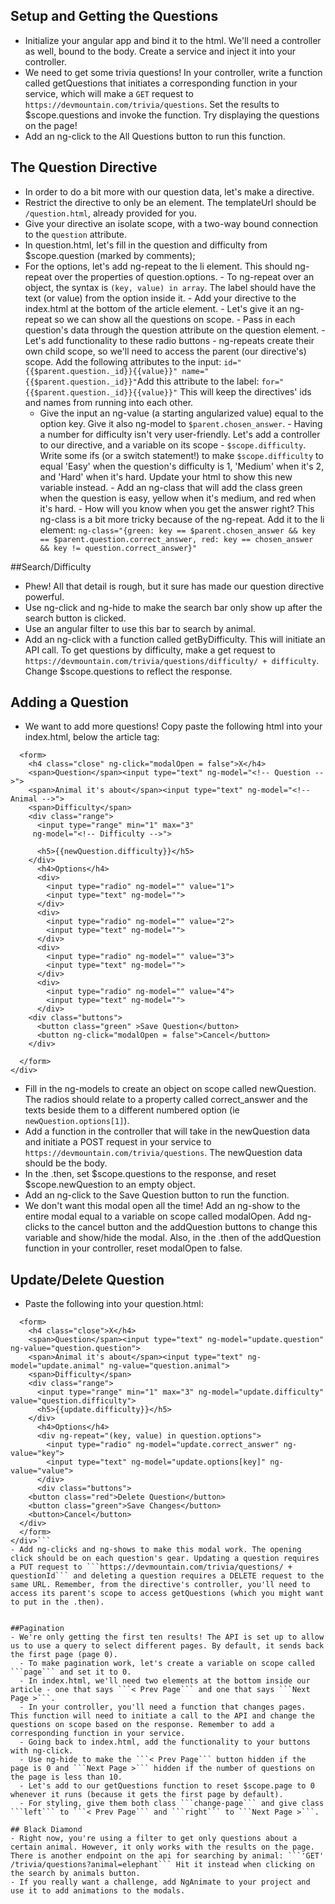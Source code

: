 ## Setup and Getting the Questions
  - Initialize your angular app and bind it to the html. We'll need a controller as well, bound to the body. Create a service and inject it into your controller.
  - We need to get some trivia questions! In your controller, write a function called getQuestions that initiates a corresponding function in your service, which will make a ```GET``` request to ```https://devmountain.com/trivia/questions```. Set the results to $scope.questions and invoke the function. Try displaying the questions on the page!
  - Add an ng-click to the All Questions button to run this function.

## The Question Directive
  - In order to do a bit more with our question data, let's make a directive.
   - Restrict the directive to only be an element. The templateUrl should be ```/question.html```, already provided for you.
   - Give your directive an isolate scope, with a two-way bound connection to the ```question``` attribute.
   - In question.html, let's fill in the question and difficulty from $scope.question (marked by comments);
   - For the options, let's add ng-repeat to the li element. This should ng-repeat over the properties of question.options.
    - To ng-repeat over an object, the syntax is ```(key, value) in array```. The label should have the text (or value) from the option inside it.
    - Add your directive to the index.html at the bottom of the article element.
    - Let's give it an ng-repeat so we can show all the questions on scope.
    - Pass in each question's data through the question attribute on the question element.
    - Let's add functionality to these radio buttons - ng-repeats create their own child scope, so we'll need to access the parent (our directive's) scope. Add the following attributes to the input: ```id="{{$parent.question._id}}{{value}}" name="{{$parent.question._id}}"```Add this attribute to the label: ```for="{{$parent.question._id}}{{value}}"```
    This will keep the directives' ids and names from running into each other.
      - Give the input an ng-value (a starting angularized value) equal to the option key. Give it also ng-model to ```$parent.chosen_answer```.
    - Having a number for difficulty isn't very user-friendly. Let's add a controller to our directive, and a variable on its scope - ```$scope.difficulty```. Write some ifs (or a switch statement!) to make ```$scope.difficulty``` to equal 'Easy' when the question's difficulty is 1, 'Medium' when it's 2, and 'Hard' when it's hard. Update your html to show this new variable instead.
    - Add an ng-class that will add the class green when the question is easy, yellow when it's medium, and red when it's hard.
    - How will you know when you get the answer right? This ng-class is a bit more tricky because of the ng-repeat. Add it to the li element: ```ng-class="{green: key == $parent.chosen_answer && key == $parent.question.correct_answer,
        red: key == chosen_answer && key != question.correct_answer}"```

##Search/Difficulty
  - Phew! All that detail is rough, but it sure has made our question directive powerful.
  - Use ng-click and ng-hide to make the search bar only show up after the search button is clicked.
  - Use an angular filter to use this bar to search by animal.
  - Add an ng-click with a function called getByDifficulty. This will initiate an API call. To get questions by difficulty, make a get request to ```https://devmountain.com/trivia/questions/difficulty/ + difficulty```. Change $scope.questions to reflect the response.

## Adding a Question
  - We want to add more questions! Copy paste the following html into your index.html, below the article tag:
  ``` <div class="modal" ng-show="modalOpen">
    <form>
      <h4 class="close" ng-click="modalOpen = false">X</h4>
      <span>Question</span><input type="text" ng-model="<!-- Question -->">
      <span>Animal it's about</span><input type="text" ng-model="<!-- Animal -->">
      <span>Difficulty</span>
      <div class="range">
        <input type="range" min="1" max="3"
       ng-model="<!-- Difficulty -->">

        <h5>{{newQuestion.difficulty}}</h5>
      </div>
        <h4>Options</h4>
        <div>
          <input type="radio" ng-model="" value="1">
          <input type="text" ng-model="">
        </div>
        <div>
          <input type="radio" ng-model="" value="2">
          <input type="text" ng-model="">
        </div>
        <div>
          <input type="radio" ng-model="" value="3">
          <input type="text" ng-model="">
        </div>
        <div>
          <input type="radio" ng-model="" value="4">
          <input type="text" ng-model="">
        </div>
      <div class="buttons">
        <button class="green" >Save Question</button>
        <button ng-click="modalOpen = false">Cancel</button>
      </div>

    </form>
  </div>
  ```
  - Fill in the ng-models to create an object on scope called newQuestion. The radios should relate to a property called correct_answer and the texts beside them to a different numbered option (ie ```newQuestion.options[1]```).
  - Add a function in the controller that will take in the newQuestion data and initiate a POST request in your service to ```https://devmountain.com/trivia/questions```. The newQuestion data should be the body.
  - In the .then, set $scope.questions to the response, and reset $scope.newQuestion to an empty object.
  - Add an ng-click to the Save Question button to run the function.
  - We don't want this modal open all the time! Add an ng-show to the entire modal equal to a variable on scope called modalOpen. Add ng-clicks to the cancel button and the addQuestion buttons to change this variable and show/hide the modal. Also, in the .then of the addQuestion function in your controller, reset modalOpen to false.

## Update/Delete Question
  - Paste the following into your question.html:
  ``` <div class="modal" >
    <form>
      <h4 class="close">X</h4>
      <span>Question</span><input type="text" ng-model="update.question" ng-value="question.question">
      <span>Animal it's about</span><input type="text" ng-model="update.animal" ng-value="question.animal">
      <span>Difficulty</span>
      <div class="range">
        <input type="range" min="1" max="3" ng-model="update.difficulty" value="question.difficulty">
        <h5>{{update.difficulty}}</h5>
      </div>
        <h4>Options</h4>
        <div ng-repeat="(key, value) in question.options">
          <input type="radio" ng-model="update.correct_answer" ng-value="key">
          <input type="text" ng-model="update.options[key]" ng-value="value">
        </div>
        <div class="buttons">
      <button class="red">Delete Question</button>
      <button class="green">Save Changes</button>
      <button>Cancel</button>
    </div>
    </form>
  </div>```
  - Add ng-clicks and ng-shows to make this modal work. The opening click should be on each question's gear. Updating a question requires a PUT request to ```https://devmountain.com/trivia/questions/ + questionId``` and deleting a question requires a DELETE request to the same URL. Remember, from the directive's controller, you'll need to access its parent's scope to access getQuestions (which you might want to put in the .then).


##Pagination
  - We're only getting the first ten results! The API is set up to allow us to use a query to select different pages. By default, it sends back the first page (page 0).
    - To make pagination work, let's create a variable on scope called ```page``` and set it to 0.
    - In index.html, we'll need two elements at the bottom inside our article - one that says ```< Prev Page``` and one that says ```Next Page >```.
    - In your controller, you'll need a function that changes pages. This function will need to initiate a call to the API and change the questions on scope based on the response. Remember to add a corresponding function in your service.
    - Going back to index.html, add the functionality to your buttons with ng-click.
    - Use ng-hide to make the ```< Prev Page``` button hidden if the page is 0 and ```Next Page >``` hidden if the number of questions on the page is less than 10.
    - Let's add to our getQuestions function to reset $scope.page to 0 whenever it runs (because it gets the first page by default).
    - For styling, give them both class ```change-page``` and give class ```left``` to ```< Prev Page``` and ```right``` to ```Next Page >```.

## Black Diamond
  - Right now, you're using a filter to get only questions about a certain animal. However, it only works with the results on the page. There is another endpoint on the api for searching by animal: ```'GET' /trivia/questions?animal=elephant``` Hit it instead when clicking on the search by animals button.
  - If you really want a challenge, add NgAnimate to your project and use it to add animations to the modals.
